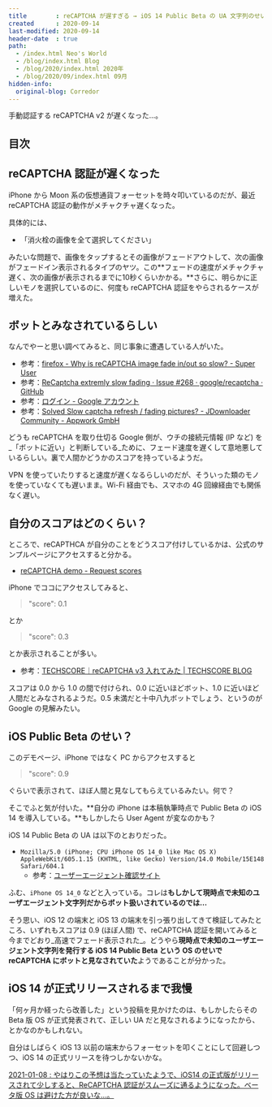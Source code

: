 ```yaml
---
title        : reCAPTCHA が遅すぎる → iOS 14 Public Beta の UA 文字列のせいでした
created      : 2020-09-14
last-modified: 2020-09-14
header-date  : true
path:
  - /index.html Neo's World
  - /blog/index.html Blog
  - /blog/2020/index.html 2020年
  - /blog/2020/09/index.html 09月
hidden-info:
  original-blog: Corredor
---
```


手動認証する reCAPTCHA v2 が遅くなった…。

## 目次

## reCAPTCHA 認証が遅くなった

iPhone から Moon 系の仮想通貨フォーセットを時々叩いているのだが、最近 reCAPTCHA 認証の動作がメチャクチャ遅くなった。

具体的には、

- 「消火栓の画像を全て選択してください」

みたいな問題で、画像をタップするとその画像がフェードアウトして、次の画像がフェードイン表示されるタイプのヤツ。この**フェードの速度がメチャクチャ遅く、次の画像が表示されるまでに10秒くらいかかる。**さらに、明らかに正しいモノを選択しているのに、何度も reCAPTCHA 認証をやらされるケースが増えた。

## ボットとみなされているらしい

なんでやーと思い調べてみると、同じ事象に遭遇している人がいた。

- 参考：[firefox - Why is reCAPTCHA image fade in/out so slow? - Super User](https://superuser.com/questions/1337801/why-is-recaptcha-image-fade-in-out-so-slow)
- 参考：[ReCaptcha extremly slow fading · Issue #268 · google/recaptcha · GitHub](https://github.com/google/recaptcha/issues/268)
- 参考：[ログイン - Google アカウント](https://groups.google.com/g/recaptcha/c/LEjhzp7AGAU?pli=1)
- 参考：[Solved Slow captcha refresh / fading pictures? - JDownloader Community - Appwork GmbH](https://board.jdownloader.org/showthread.php?t=76700)

どうも reCAPTCHA を取り仕切る Google 側が、ウチの接続元情報 (IP など) を_「ボットに近い」と判断している_ために、フェード速度を遅くして意地悪しているらしい。裏で人間かどうかのスコアを持っているようだ。

VPN を使っていたりすると速度が遅くなるらしいのだが、そういった類のモノを使っていなくても遅いまま。Wi-Fi 経由でも、スマホの 4G 回線経由でも関係なく遅い。

## 自分のスコアはどのくらい？

ところで、reCAPTHCA が自分のことをどうスコア付けしているかは、公式のサンプルページにアクセスすると分かる。

- [reCAPTCHA demo - Request scores](https://recaptcha-demo.appspot.com/recaptcha-v3-request-scores.php)

iPhone でココにアクセスしてみると、

> "score": 0.1

とか

> "score": 0.3

とか表示されることが多い。

- 参考：[TECHSCORE｜reCAPTCHA v3 入れてみた | TECHSCORE BLOG](https://www.techscore.com/blog/2018/12/06/recaptcha-v3/)

スコアは 0.0 から 1.0 の間で付けられ、0.0 に近いほどボット、1.0 に近いほど人間だとみなされるようだ。0.5 未満だと十中八九ボットでしょう、というのが Google の見解みたい。

## iOS Public Beta のせい？

このデモページ、iPhone ではなく PC からアクセスすると

> "score": 0.9

ぐらいで表示されて、ほぼ人間と見なしてもらえているみたい。何で？

そこでふと気が付いた。**自分の iPhone は本稿執筆時点で Public Beta の iOS 14 を導入している。**もしかしたら User Agent が変なのかも？

iOS 14 Public Beta の UA は以下のとおりだった。

- `Mozilla/5.0 (iPhone; CPU iPhone OS 14_0 like Mac OS X) AppleWebKit/605.1.15 (KHTML, like Gecko) Version/14.0 Mobile/15E148 Safari/604.1`
  - 参考：[ユーザーエージェント確認サイト](https://www.cloudgate.jp/ua.php)

ふむ、`iPhone OS 14_0` などと入っている。コレは**もしかして現時点で未知のユーザエージェント文字列だからボット扱いされているのでは…**

そう思い、iOS 12 の端末と iOS 13 の端末を引っ張り出してきて検証してみたところ、いずれもスコアは 0.9 (ほぼ人間) で、reCAPTCHA 認証を開いてみると今までどおり_高速でフェード表示された_。どうやら**現時点で未知のユーザエージェント文字列を発行する iOS 14 Public Beta という OS のせいで reCAPTCHA にボットと見なされていた**ようであることが分かった。

## iOS 14 が正式リリースされるまで我慢

「何ヶ月か経ったら改善した」という投稿を見かけたのは、もしかしたらその Beta 版 OS が正式発表されて、正しい UA だと見なされるようになったから、とかなのかもしれない。

自分はしばらく iOS 13 以前の端末からフォーセットを叩くことにして回避しつつ、iOS 14 の正式リリースを待つしかないかな。

<ins class="ins-block">

2021-01-08 : やはりこの予想は当たっていたようで、iOS14 の正式版がリリースされて少しすると、ReCAPTCHA 認証がスムーズに通るようになった。ベータ版 OS は避けた方が良いな…。

</ins>

